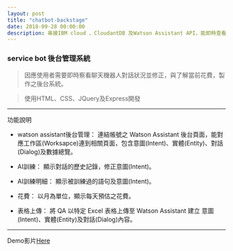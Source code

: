 ```yaml
---
layout: post
title: "chatbot-backstage"
date: 2018-09-28 00:00:00
description: 串接IBM cloud 、CloudantDB 及Watson Assistant API，能即時查看聊天機器人對話狀況之後台系統。
---
```


### service bot 後台管理系統

> 因應使用者需要即時察看聊天機器人對話狀況並修正，與了解當前花費，製作之後台系統。

> 使用HTML、CSS、JQuery及Express開發

***

功能說明

* watson assistant後台管理：
連結帳號之 Watson Assistant 後台頁面，能對應工作區(Worksapce)連到相關頁面，包含意圖(Intent)、實體(Entity)、對話(Dialog)及數據總覽。

* AI訓練：
顯示對話的歷史記錄，修正意圖(Intent)。

* AI訓練明細：
顯示被訓練過的語句及意圖(Intent)。

* 花費：
以月為單位，顯示每天預估之花費。

* 表格上傳：
將 QA 以特定 Excel 表格上傳至 Watson Assistant 建立 意圖(Intent)、實體(Entity)及對話(Dialog)內容。

***

Demo影片[Here](https://youtu.be/uk3nwgFW7EU)




